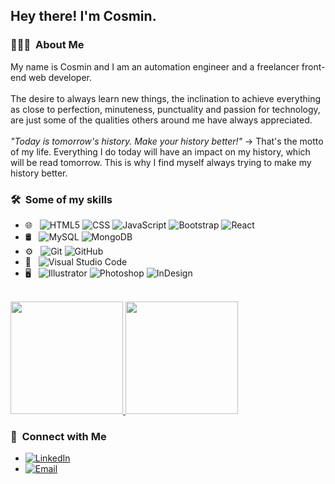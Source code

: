 <!-- <img src="https://raw.githubusercontent.com/AVS1508/AVS1508/master/assets/Aditya%20Vikram%20Singh%20Banner.png"> -->

<h2> Hey there! I'm Cosmin.</h2>

<h3> 👨🏻‍💻 &nbsp;About Me </h3>

My name is Cosmin and I am an automation engineer and a freelancer front-end web developer.
</br>
</br>
The desire to always learn new things, the inclination to achieve everything as close to perfection, minuteness, punctuality and passion for technology, are just some of the qualities others around me have always appreciated.
</br>
</br>
_"Today is tomorrow's history. Make your history better!"_ → That's the motto of my life. Everything I do today will have an impact on my history, which will be read tomorrow. This is why I find myself always trying to make my history better.

<h3> 🛠 &nbsp;Some of my skills</h3>

- 🌐 &nbsp;
  ![HTML5](https://img.shields.io/badge/-HTML5-333333?style=flat&logo=HTML5)
  ![CSS](https://img.shields.io/badge/-CSS-333333?style=flat&logo=CSS3&logoColor=1572B6)
  ![JavaScript](https://img.shields.io/badge/-JavaScript-333333?style=flat&logo=javascript)
  ![Bootstrap](https://img.shields.io/badge/-Bootstrap-333333?style=flat&logo=bootstrap&logoColor=563D7C)
  ![React](https://img.shields.io/badge/-React-333333?style=flat&logo=react)
- 🛢 &nbsp;
  ![MySQL](https://img.shields.io/badge/-MySQL-333333?style=flat&logo=mysql)
  ![MongoDB](https://img.shields.io/badge/-MongoDB-333333?style=flat&logo=mongodb)
- ⚙️ &nbsp;
  ![Git](https://img.shields.io/badge/-Git-333333?style=flat&logo=git)
  ![GitHub](https://img.shields.io/badge/-GitHub-333333?style=flat&logo=github)
- 🔧 &nbsp;
  ![Visual Studio Code](https://img.shields.io/badge/-Visual%20Studio%20Code-333333?style=flat&logo=visual-studio-code&logoColor=007ACC)
- 🖥 &nbsp;
  ![Illustrator](https://img.shields.io/badge/-Illustrator-333333?style=flat&logo=adobe-illustrator)
  ![Photoshop](https://img.shields.io/badge/-Photoshop-333333?style=flat&logo=adobe-photoshop)
  ![InDesign](https://img.shields.io/badge/-InDesign-333333?style=flat&logo=adobe-indesign)

<br/>

<a href="https://github.com/CosminGhirisan">
  <img height="180em" src="https://github-readme-stats.vercel.app/api?username=CosminGhirisan&theme=buefy&show_icons=true" />
  <img height="180em" src="https://github-readme-stats.vercel.app/api/top-langs/?username=CosminGhirisan&theme=buefy&layout=compact" />
</a>

<br/>

<h3> 👋 &nbsp;Connect with Me </h3>

-
  <a href="https://www.linkedin.com/in/cosmin-ghirisan/"><img alt="LinkedIn" src="https://img.shields.io/badge/LinkedIn-Cosmin%20Ghirisan-blue?style=flat-square&logo=linkedin"></a>
-
  <a href="mailto:ghirisancosmin@gmail.com"><img alt="Email" src="https://img.shields.io/badge/Email-ghirisancosmin@gmail.com-blue?style=flat-square&logo=gmail"></a>
